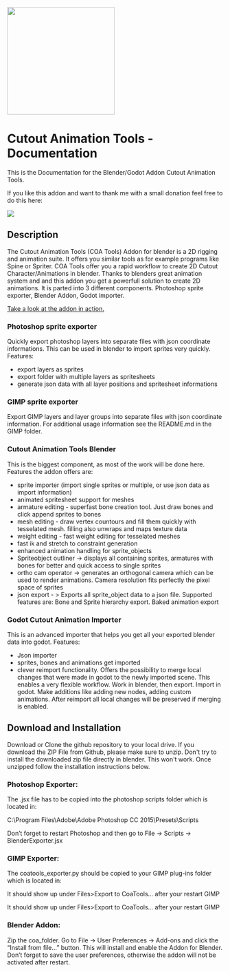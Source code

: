 <img src="./coa_tools_logo.png" width="250">

# Cutout Animation Tools - Documentation

This is the Documentation for the Blender/Godot Addon Cutout Animation Tools.

If you like this addon and want to thank me with a small donation feel free to do this here:

[![](https://www.paypalobjects.com/en_US/i/btn/btn_donateCC_LG.gif)](https://www.paypal.com/cgi-bin/webscr?cmd=_s-xclick&hosted_button_id=8TB6CNT9G8LEN)

## Description

The Cutout Animation Tools (COA Tools) Addon for blender is a 2D rigging and animation suite. It offers you similar tools as for example programs like Spine or Spriter. COA Tools offer you a rapid workflow to create 2D Cutout Character/Animations in blender. Thanks to blenders great animation system and and this addon you get a powerfull solution to create 2D animations. It is parted into 3 different components. Photoshop sprite exporter, Blender Addon, Godot importer.

[Take a look at the addon in action.](https://www.youtube.com/playlist?list=PLPI26-KXCXpA-VMlDIWpmdq6M1m4LEjf_)

### Photoshop sprite exporter

Quickly export photoshop layers into separate files with json coordinate informations. This can be used in blender to import sprites very quickly.
Features:

-   export layers as sprites
-   export folder with multiple layers as spritesheets
-   generate json data with all layer positions and spritesheet informations

### GIMP sprite exporter

Export GIMP layers and layer groups into separate files with json coordinate information. For additional usage information see the README.md in the GIMP folder.

### Cutout Animation Tools Blender

This is the biggest component, as most of the work will be done here.
Features the addon offers are:

-   sprite importer (import single sprites or multiple, or use json data as import information)
-   animated spritesheet support for meshes
-   armature editing - superfast bone creation tool. Just draw bones and click append sprites to bones
-   mesh editing - draw vertex countours and fill them quickly with tesselated mesh. filling also unwraps and maps texture data
-   weight editing - fast weight editing for tesselated meshes
-   fast ik and stretch to constraint generation
-   enhanced animation handling for sprite_objects
-   Spriteobject outliner -> displays all containing sprites, armatures with bones for better and quick access to single sprites
-   ortho cam operator -> generates an orthogonal camera which can be used to render animations. Camera resolution fits perfectly the pixel space of sprites
-   json export - > Exports all sprite_object data to a json file. Supported features are: Bone and Sprite hierarchy export. Baked animation export

### Godot Cutout Animation Importer

This is an advanced importer that helps you get all your exported blender data into godot.
Features:

-   Json importer
-   sprites, bones and animations get imported
-   clever reimport functionality. Offers the possibility to merge local changes that were made in godot to the newly imported scene. This enables a very flexible workflow. Work in blender, then export. Import in godot. Make additions like adding new nodes, adding custom animations. After reimport all local changes will be preserved if merging is enabled.

## Download and Installation

Download or Clone the github repository to your local drive. If you download the ZIP File from Github, please make sure to unzip.
Don't try to install the downloaded zip file directly in blender. This won't work. Once unzipped follow the installation instructions below.

### Photoshop Exporter:

The .jsx file has to be copied into the photoshop scripts folder which is located in:

C:\Program Files\Adobe\Adobe Photoshop CC 2015\Presets\Scripts

Don’t forget to restart Photoshop and then go to File -> Scripts -> BlenderExporter.jsx

### GIMP Exporter:

The coatools_exporter.py should be copied to your GIMP plug-ins folder which is located in:

It should show up under Files>Export to CoaTools... after your restart GIMP

It should show up under Files>Export to CoaTools... after your restart GIMP

### Blender Addon:

Zip the coa_folder.
Go to File -> User Preferences -> Add-ons and click the “Install from file...” button.
This will install and enable the Addon for Blender. Don’t forget to save the user preferences, otherwise the addon will not be activated after restart.
